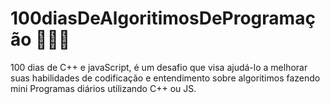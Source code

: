 # 100diasDeAlgoritimosDeProgramação 👩🏻‍💻

 100 dias de C++ e javaScript, é um desafio que visa ajudá-lo a melhorar suas habilidades de codificação e entendimento sobre algoritimos fazendo mini Programas diários utilizando C++ ou JS.